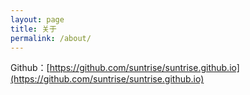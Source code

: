 ```yaml
---
layout: page
title: 关于
permalink: /about/
---
```

Github：[https://github.com/suntrise/suntrise.github.io](https://github.com/suntrise/suntrise.github.io)
